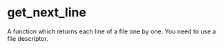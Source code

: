 # get_next_line
A function which returns each line of a file one by one. You need to use a file descriptor.
